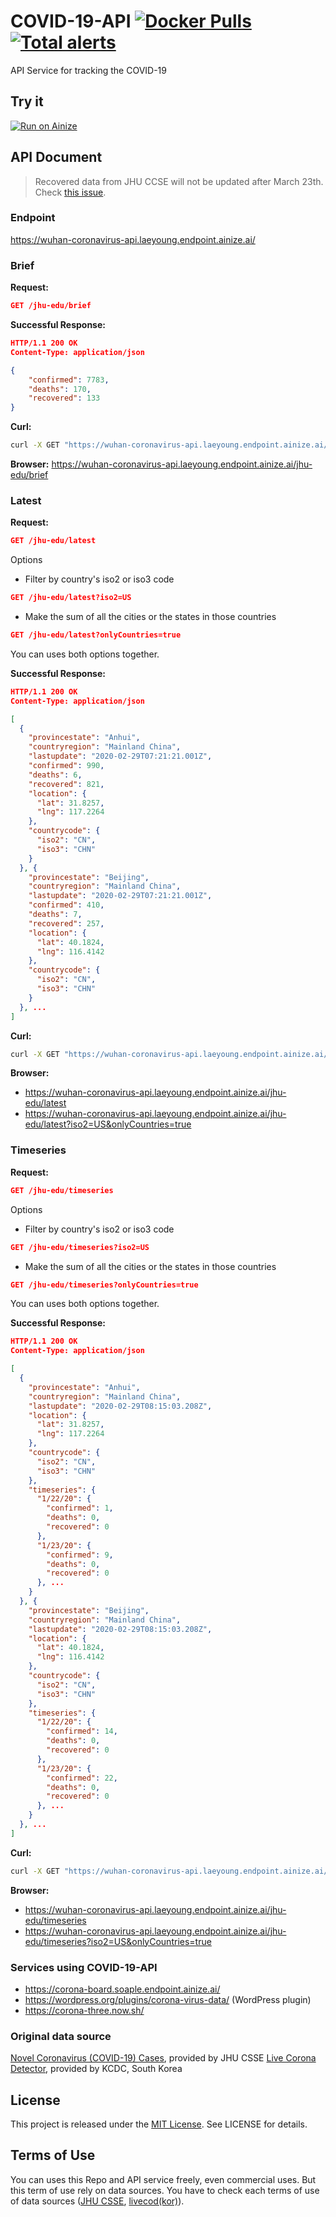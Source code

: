 # COVID-19-API [![Docker Pulls](https://img.shields.io/docker/pulls/laeyoung/wuhan-coronavirus-api?style=plastic)](https://hub.docker.com/r/laeyoung/wuhan-coronavirus-api/) [![Total alerts](https://img.shields.io/lgtm/alerts/g/Laeyoung/COVID-19-API.svg?logo=lgtm&logoWidth=18)](https://lgtm.com/projects/g/Laeyoung/COVID-19-API/alerts/)


API Service for tracking the COVID-19

## Try it
[![Run on Ainize](https://ainize.ai/static/images/run_on_ainize_button.svg)](https://ainize.web.app/redirect?git_repo=github.com/Laeyoung/Wuhan-Coronavirus-API)

## API Document

>Recovered data from JHU CCSE will not be updated after March 23th. Check [this issue](https://github.com/Laeyoung/COVID-19-API/issues/16).

### Endpoint
https://wuhan-coronavirus-api.laeyoung.endpoint.ainize.ai/

### Brief

**Request:**
```json
GET /jhu-edu/brief
```
**Successful Response:**
```json
HTTP/1.1 200 OK
Content-Type: application/json

{
	"confirmed": 7783,
	"deaths": 170,
	"recovered": 133
}
```

**Curl:**
```sh
curl -X GET "https://wuhan-coronavirus-api.laeyoung.endpoint.ainize.ai/jhu-edu/brief" -H "accept: application/json"
```

**Browser:**
https://wuhan-coronavirus-api.laeyoung.endpoint.ainize.ai/jhu-edu/brief

### Latest

**Request:**
```json
GET /jhu-edu/latest
```

Options
- Filter by country's iso2 or iso3 code
```json
GET /jhu-edu/latest?iso2=US
```
- Make the sum of all the cities or the states in those countries
```json
GET /jhu-edu/latest?onlyCountries=true
```
You can uses both options together.

**Successful Response:**
```json
HTTP/1.1 200 OK
Content-Type: application/json

[
  {
    "provincestate": "Anhui",
    "countryregion": "Mainland China",
    "lastupdate": "2020-02-29T07:21:21.001Z",
    "confirmed": 990,
    "deaths": 6,
    "recovered": 821,
    "location": {
      "lat": 31.8257,
      "lng": 117.2264
    },
    "countrycode": {
      "iso2": "CN",
      "iso3": "CHN"
    }
  }, {
    "provincestate": "Beijing",
    "countryregion": "Mainland China",
    "lastupdate": "2020-02-29T07:21:21.001Z",
    "confirmed": 410,
    "deaths": 7,
    "recovered": 257,
    "location": {
      "lat": 40.1824,
      "lng": 116.4142
    },
    "countrycode": {
      "iso2": "CN",
      "iso3": "CHN"
    }
  }, ...
]
```

**Curl:**
```sh
curl -X GET "https://wuhan-coronavirus-api.laeyoung.endpoint.ainize.ai/jhu-edu/latest" -H "accept: application/json"
```

**Browser:**
- https://wuhan-coronavirus-api.laeyoung.endpoint.ainize.ai/jhu-edu/latest
- https://wuhan-coronavirus-api.laeyoung.endpoint.ainize.ai/jhu-edu/latest?iso2=US&onlyCountries=true


### Timeseries

**Request:**
```json
GET /jhu-edu/timeseries
```

Options
- Filter by country's iso2 or iso3 code
```json
GET /jhu-edu/timeseries?iso2=US
```
- Make the sum of all the cities or the states in those countries
```json
GET /jhu-edu/timeseries?onlyCountries=true
```
You can uses both options together.

**Successful Response:**
```json
HTTP/1.1 200 OK
Content-Type: application/json

[
  {
    "provincestate": "Anhui",
    "countryregion": "Mainland China",
    "lastupdate": "2020-02-29T08:15:03.208Z",
    "location": {
      "lat": 31.8257,
      "lng": 117.2264
    },
    "countrycode": {
      "iso2": "CN",
      "iso3": "CHN"
    },
    "timeseries": {
      "1/22/20": {
        "confirmed": 1,
        "deaths": 0,
        "recovered": 0
      },
      "1/23/20": {
        "confirmed": 9,
        "deaths": 0,
        "recovered": 0
      }, ...
    }
  }, {
    "provincestate": "Beijing",
    "countryregion": "Mainland China",
    "lastupdate": "2020-02-29T08:15:03.208Z",
    "location": {
      "lat": 40.1824,
      "lng": 116.4142
    },
    "countrycode": {
      "iso2": "CN",
      "iso3": "CHN"
    },    
    "timeseries": {
      "1/22/20": {
        "confirmed": 14,
        "deaths": 0,
        "recovered": 0
      },
      "1/23/20": {
        "confirmed": 22,
        "deaths": 0,
        "recovered": 0
      }, ...
    }
  }, ...
]
```

**Curl:**
```sh
curl -X GET "https://wuhan-coronavirus-api.laeyoung.endpoint.ainize.ai/jhu-edu/timeseries" -H "accept: application/json"
```

**Browser:**
- https://wuhan-coronavirus-api.laeyoung.endpoint.ainize.ai/jhu-edu/timeseries
- https://wuhan-coronavirus-api.laeyoung.endpoint.ainize.ai/jhu-edu/timeseries?iso2=US&onlyCountries=true

### Services using COVID-19-API
- https://corona-board.soaple.endpoint.ainize.ai/
- https://wordpress.org/plugins/corona-virus-data/ (WordPress plugin)
- https://corona-three.now.sh/

### Original data source
[Novel Coronavirus (COVID-19) Cases](https://github.com/CSSEGISandData/COVID-19), provided by JHU CSSE
[Live Corona Detector](https://github.com/LiveCoronaDetector/livecod), provided by KCDC, South Korea

## License
This project is released under the [MIT License](http://opensource.org/licenses/MIT). See LICENSE for details.

## Terms of Use
You can uses this Repo and API service freely, even commercial uses. But this term of use rely on data sources. You have to check each terms of use of data sources ([JHU CSSE](https://github.com/CSSEGISandData/COVID-19/blob/master/README.md), [livecod(kor)](https://github.com/LiveCoronaDetector/livecod/blob/master/README.md)).
